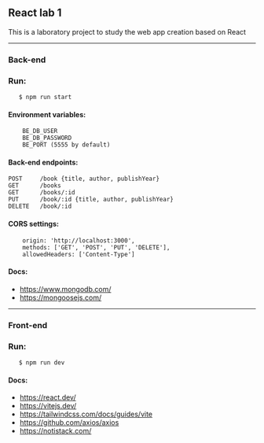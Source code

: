 ## React lab 1

This is a laboratory project to study the web app creation based on React

---

### Back-end

### Run:
```
   $ npm run start
```

#### Environment variables:
```
    BE_DB_USER
    BE_DB_PASSWORD
    BE_PORT (5555 by default)
```

#### Back-end endpoints:

```
POST     /book {title, author, publishYear}
GET      /books
GET      /books/:id
PUT      /book/:id {title, author, publishYear}
DELETE   /book/:id
```

#### CORS settings:
```
    origin: 'http://localhost:3000',
    methods: ['GET', 'POST', 'PUT', 'DELETE'],
    allowedHeaders: ['Content-Type']
```

#### Docs:

- https://www.mongodb.com/
- https://mongoosejs.com/ 


---

### Front-end

### Run:
```
   $ npm run dev
```

#### Docs:

- https://react.dev/
- https://vitejs.dev/
- https://tailwindcss.com/docs/guides/vite
- https://github.com/axios/axios
- https://notistack.com/
